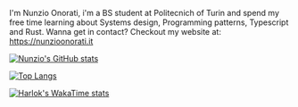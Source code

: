 I'm Nunzio Onorati, i'm a BS student at Politecnich of Turin and spend my free time learning about Systems design, Programming patterns, Typescript and Rust.
Wanna get in contact? Checkout my website at: [https://nunzioonorati.it
](https://nunzioonorati.onrender.com)

[![Nunzio's GitHub stats](https://github-readme-stats.vercel.app/api?username=nunzioono&theme=gruvbox)](https://github.com/anuraghazra/github-readme-stats)

[![Top Langs](https://github-readme-stats.vercel.app/api/top-langs/?username=nunzioono)](https://github.com/anuraghazra/github-readme-stats)

[![Harlok's WakaTime stats](https://github-readme-stats.vercel.app/api/wakatime?username=nunzioono)](https://github.com/anuraghazra/github-readme-stats)
